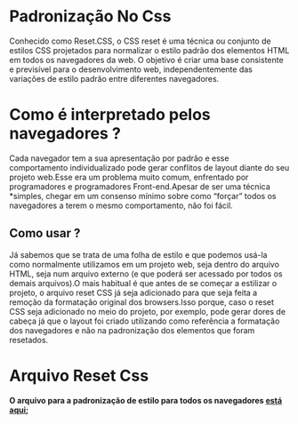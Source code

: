 # Padronização No Css
Conhecido como Reset.CSS, o CSS reset é uma técnica ou conjunto de estilos CSS projetados para normalizar o estilo padrão dos elementos HTML em todos os navegadores da web.
O objetivo é criar uma base consistente e previsível para o desenvolvimento web, independentemente das variações de estilo padrão entre diferentes navegadores.

# Como é interpretado pelos navegadores ?
Cada navegador tem a sua apresentação por padrão e esse comportamento individualizado pode gerar conflitos de layout diante do seu projeto web.Esse era um problema muito comum, enfrentado por programadores e programadores Front-end.Apesar de ser uma técnica *simples, chegar em um consenso mínimo sobre como “forçar” todos os navegadores a terem o mesmo comportamento, não foi fácil.

## Como usar ?
Já sabemos que se trata de uma folha de estilo e que podemos usá-la como normalmente utilizamos em um projeto web, seja dentro do arquivo HTML, seja num arquivo externo 
(e que poderá ser acessado por todos os demais arquivos).O mais habitual é que antes de se começar a estilizar o projeto, o arquivo reset CSS já seja adicionado para que 
seja feita a remoção da formatação original dos browsers.Isso porque, caso o reset CSS seja adicionado no meio do projeto, por exemplo, pode gerar dores de cabeça já que 
o layout foi criado utilizando como referência a formatação dos navegadores e não na padronização dos elementos que foram resetados.

# Arquivo Reset Css 
**O arquivo para a padronização de estilo para todos os navegadores [está aqui](https://github.com/Karlos-Eduardo-Mrqs/Construcao-Html-Css-Javascript/blob/Test/Estilizacao-Css/Modulo%206%20-%20(Componentes%20Html)/Normaliza%C3%A7%C3%A3o-N%C3%BAmero_14/normilize.css);**
